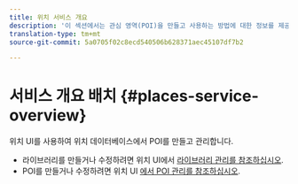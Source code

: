 ```yaml
---
title: 위치 서비스 개요
description: '이 섹션에서는 관심 영역(POI)을 만들고 사용하는 방법에 대한 정보를 제공합니다. '
translation-type: tm+mt
source-git-commit: 5a0705f02c8ecd540506b628371aec45107df7b2

---
```



# 서비스 개요 배치 {#places-service-overview}

위치 UI를 사용하여 위치 데이터베이스에서 POI를 만들고 관리합니다.

* 라이브러리를 만들거나 수정하려면 위치 UI에서 [라이브러리 관리를 참조하십시오](/help/poi-mgmt-ui/manage-libraries-in-the-places-ui.md).
* POI를 만들거나 수정하려면 위치 UI [에서 POI 관리를 참조하십시오](/help/poi-mgmt-ui/managing-pois-in-the-places-ui.md).
